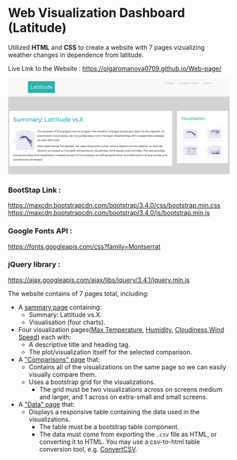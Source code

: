 # Web Visualization Dashboard (Latitude)

Utilized **HTML** and **CSS** to create a website with 7 pages vizualizing weather changes in dependence from latitude.

Live Link to the Website : https://olgaromanova0709.github.io/Web-page/

![Snapshots/first.png](Snapshots/first.png)

### BootStap Link :
https://maxcdn.bootstrapcdn.com/bootstrap/3.4.0/css/bootstrap.min.css
https://maxcdn.bootstrapcdn.com/bootstrap/3.4.0/js/bootstrap.min.js

### Google Fonts API :
https://fonts.googleapis.com/css?family=Montserrat

### jQuery library :
https://ajax.googleapis.com/ajax/libs/jquery/3.4.1/jquery.min.js


The website contains of 7 pages total, including:

* A [sammary page](Snapshots/first.png) containing:
  * Summary: Lattitude vs.X.
  * Visualisation (four charts).
* Four visualization pages([Max Temperature](Fig1.png), [Humidity](Fig2.png), [Cloudiness](Fig3.png),[Wind Speed](Fig4.png)) each with:
  * A descriptive title and heading tag.
  * The plot/visualization itself for the selected comparison.
* A ["Comparisons" page](Snapshots/second.png) that:
  * Contains all of the visualizations on the same page so we can easily visually compare them.
  * Uses a bootstrap grid for the visualizations.
    * The grid must be two visualizations across on screens medium and larger, and 1 across on extra-small and small screens.
* A ["Data" page](Snapshots/third.png) that:
  * Displays a responsive table containing the data used in the visualizations.
    * The table must be a bootstrap table component.
    * The data must come from exporting the `.csv` file as HTML, or converting it to HTML. You may use a csv-to-html table conversion tool, e.g. [ConvertCSV](http://www.convertcsv.com/csv-to-html.htm).

